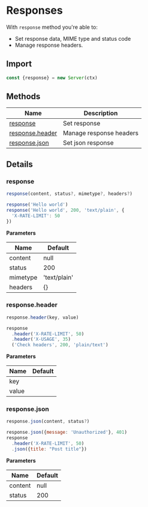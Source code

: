 # Responses

With `response` method you're able to:

- Set response data, MIME type and status code
- Manage response headers.

## Import

```js
const {response} = new Server(ctx)
```

## Methods

| Name | Description |
|------|-------------|
| [response](#response) | Set response |
| [response.header](#response.header) | Manage response headers |
| [response.json](#response.json) | Set json response |

## Details

### response

```js
response(content, status?, mimetype?, headers?)
```

```js
response('Hello world')
response('Hello world', 200, 'text/plain', {
  'X-RATE-LIMIT': 50
})
```

**Parameters**

| Name | Default |
|------|---------|
| content | null |
| status | 200 |
| mimetype | 'text/plain' |
| headers | {} |

### response.header

```js
response.header(key, value)
```

```js
response
  .header('X-RATE-LIMIT', 50)
  .header('X-USAGE', 35)
  ('Check headers', 200, 'plain/text')
```

**Parameters**

| Name | Default |
|------|---------|
| key |  |
| value |  |

### response.json

```js
response.json(content, status?)
```

```js
response.json({message: 'Unauthorized'}, 401)
response
  .header('X-RATE-LIMIT', 50)
  .json({title: "Post title"})
```

**Parameters**

| Name | Default |
|------|---------|
| content | null |
| status | 200 |
